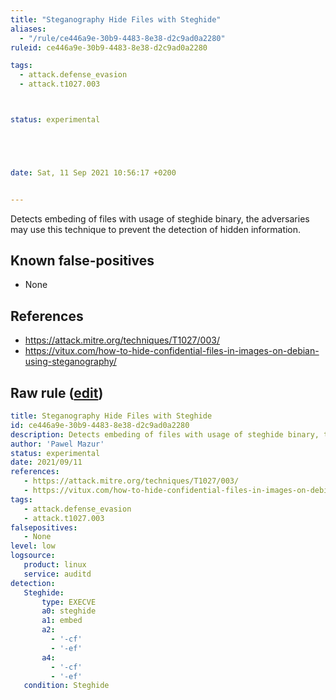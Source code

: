 ```yaml
---
title: "Steganography Hide Files with Steghide"
aliases:
  - "/rule/ce446a9e-30b9-4483-8e38-d2c9ad0a2280"
ruleid: ce446a9e-30b9-4483-8e38-d2c9ad0a2280

tags:
  - attack.defense_evasion
  - attack.t1027.003



status: experimental





date: Sat, 11 Sep 2021 10:56:17 +0200


---
```


Detects embeding of files with usage of steghide binary, the adversaries may use this technique to prevent the detection of hidden information.

<!--more-->


## Known false-positives

* None



## References

* https://attack.mitre.org/techniques/T1027/003/
* https://vitux.com/how-to-hide-confidential-files-in-images-on-debian-using-steganography/


## Raw rule ([edit](https://github.com/SigmaHQ/sigma/edit/master/rules/linux/auditd/lnx_auditd_steghide_embed_steganography.yml))
```yaml
title: Steganography Hide Files with Steghide
id: ce446a9e-30b9-4483-8e38-d2c9ad0a2280
description: Detects embeding of files with usage of steghide binary, the adversaries may use this technique to prevent the detection of hidden information.
author: 'Pawel Mazur'
status: experimental
date: 2021/09/11
references:
   - https://attack.mitre.org/techniques/T1027/003/
   - https://vitux.com/how-to-hide-confidential-files-in-images-on-debian-using-steganography/
tags:
   - attack.defense_evasion
   - attack.t1027.003
falsepositives:
   - None
level: low
logsource:
   product: linux
   service: auditd
detection:
   Steghide:
       type: EXECVE
       a0: steghide
       a1: embed
       a2:
         - '-cf'
         - '-ef'
       a4:
         - '-cf'
         - '-ef'
   condition: Steghide

```
